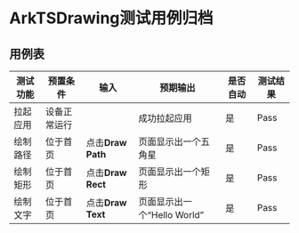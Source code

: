 # ArkTSDrawing测试用例归档

## 用例表

| 测试功能 | 预置条件     | 输入              | 预期输出                    | 是否自动 | 测试结果 |
| -------- | ------------ | ----------------- | --------------------------- | -------- | -------- |
| 拉起应用 | 设备正常运行 |                   | 成功拉起应用                | 是       | Pass     |
| 绘制路径 | 位于首页     | 点击**Draw Path** | 页面显示出一个五角星        | 是       | Pass     |
| 绘制矩形 | 位于首页     | 点击**Draw Rect** | 页面显示出一个矩形          | 是       | Pass     |
| 绘制文字 | 位于首页     | 点击**Draw Text** | 页面显示出一个“Hello World” | 是       | Pass     |

